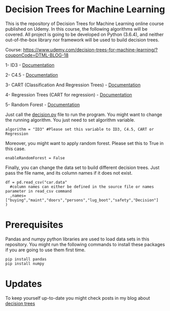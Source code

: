 # Decision Trees for Machine Learning

This is the repository of Decision Trees for Machine Learning online course published on Udemy. In this course, the following algorithms will be covered. All project is going to be developed on Python (3.6.4), and neither out-of-the-box library nor framework will be used to build decision trees.

Course: https://www.udemy.com/decision-trees-for-machine-learning/?couponCode=DTML-BLOG-18 

1- ID3 - [Documentation](https://sefiks.com/2017/11/20/a-step-by-step-id3-decision-tree-example/)

2- C4.5 - [Documentation](https://sefiks.com/2018/05/13/a-step-by-step-c4-5-decision-tree-example/)

3- CART (Classification And Regression Trees) - [Documentation](https://sefiks.com/2018/08/27/a-step-by-step-cart-decision-tree-example/)

4- Regression Trees (CART for regression) - [Documentation](https://sefiks.com/2018/08/28/a-step-by-step-regression-decision-tree-example/)

5- Random Forest - [Documentation](https://sefiks.com/2017/11/19/how-random-forests-can-keep-you-from-decision-tree/)

Just call the [decision.py](/python/decision.py) file to run the program. You might want to change the running algorithm. You just need to set algorithm variable.

```
algorithm = "ID3" #Please set this variable to ID3, C4.5, CART or Regression
```

Moreover, you might want to apply random forest. Please set this to True in this case.

```
enableRandomForest = False
```

Finally, you can change the data set to build different decision trees. Just pass the file name, and its column names if it does not exist.

```
df = pd.read_csv("car.data"
  #column names can either be defined in the source file or names parameter in read_csv command
  ,names=["buying","maint","doors","persons","lug_boot","safety","Decision"] 
)
```

# Prerequisites

Pandas and numpy python libraries are used to load data sets in this repository. You might run the following commands to install these packages if you are going to use them first time.

```
pip install pandas
pip install numpy
```

# Updates

To keep yourself up-to-date you might check posts in my blog about [decision trees](https://sefiks.com/tag/decision-tree/) 
